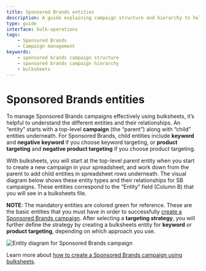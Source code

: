 ```yaml
---
title: Sponsored Brands entities 
description: A guide explaining campaign structure and hierarchy to help you understand how Sponsored Brands entities relate to one another. Understanding this structure can make it easier to manage campaigns using bulksheets
type: guide
interface: bulk-operations
tags:
    - Sponsored Brands
    - Campaign management
keywords:
    - sponsored brands campaign structure
    - sponsored brands campaign hierarchy
    - bulksheets  
---
```


# Sponsored Brands entities

To manage Sponsored Brands campaigns effectively using bulksheets, it’s helpful to understand the different entities and their relationships. An “entity” starts with a top-level **campaign** (the “parent”) along with “child” entities underneath. For Sponsored Brands, child entities include **keyword** and **negative keyword** if you choose keyword targeting, or **product targeting** and **negative product targeting** if you choose product targeting.

With bulksheets, you will start at the top-level parent entity when you start to create a new campaign in your spreadsheet, and work down from the parent to add child entities in spreadsheet rows underneath. The visual diagram below shows these entity types and their relationships for SB campaigns. These entities correspond to the “Entity” field (Column B) that you will see in a bulksheets file.  

**NOTE**: The mandatory entities are colored green for reference. These are the basic entities that you must have in order to successfully [create a Sponsored Brands campaign](bulksheets/2-0/create-sb-campaign). After selecting a **targeting strategy**, you will further define the strategy by creating a bulksheets entity for **keyword** or **product targeting**, depending on which approach you use. 

![Entity diagram for Sponsored Brands campaign](/_images/bulksheets/2-0-images/sb-entities.png)


Learn more about [how to create a Sponsored Brands campaign using bulksheets](bulksheets/2-0/create-sb-campaign). 
